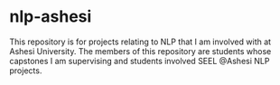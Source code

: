 # nlp-ashesi
This repository is for projects relating to NLP that I am involved with at Ashesi University. The members of this repository are students whose capstones I am supervising and students involved SEEL @Ashesi NLP projects.
